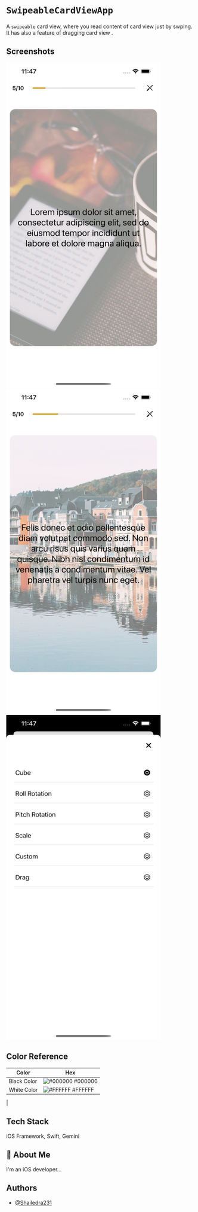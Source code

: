 
# `SwipeableCardViewApp`

A `swipeable` card view, where you read content of card view just by swping. It has also a feature of dragging card view .


## Screenshots

<img src="https://github.com/Shailendra231/SwipeableCardViewApp/blob/main/App%20Images/firstscreenshot.png" width="414" height="869">

<img src="https://github.com/Shailendra231/SwipeableCardViewApp/blob/main/App%20Images/secondscreenshot.png" width="414" height="869">

<img src="https://github.com/Shailendra231/SwipeableCardViewApp/blob/main/App%20Images/thirdscreenshot.png" width="414" height="869">


## Color Reference

| Color             | Hex                                                                |
| ----------------- | ------------------------------------------------------------------ |
| Black Color | ![#000000](https://via.placeholder.com/10/0a192f?text=+) #000000 |
| White Color | ![#FFFFFF](https://via.placeholder.com/10/f8f8f8?text=+) #FFFFFF
 |

## Tech Stack

 iOS Framework, Swift, Gemini


## 🚀 About Me
I'm an iOS developer...


## Authors

- [@Shailedra231](https://github.com/Shailendra231)

